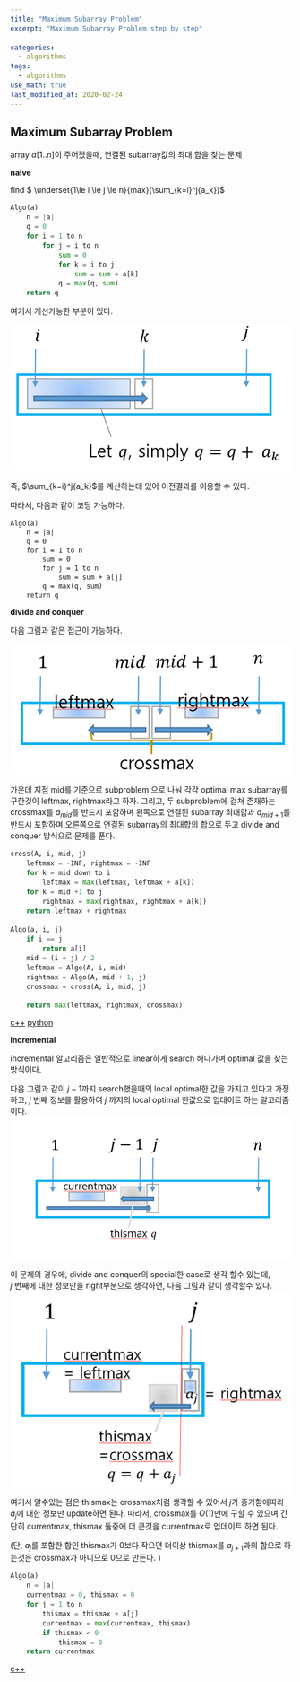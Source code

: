 ```yaml
---
title: "Maximum Subarray Problem"
excerpt: "Maximum Subarray Problem step by step"

categories:
  - algorithms
tags:
  - algorithms
use_math: true
last_modified_at: 2020-02-24
---
```


## Maximum Subarray Problem

array $a[1..n]$이 주어졌을때, 연결된 subarray값의 최대 합을 찾는 문제

**naive** 

find $ \underset{1\le i \le j \le n}{max}(\sum_{k=i}^j{a_k})$

```python
Algo(a)
    n = |a|
    q = 0
	for i = 1 to n 
    	for j = i to n 
        	sum = 0
            for k = i to j 
            	sum = sum + a[k]
            q = max(q, sum)
    return q
```



여기서 개선가능한 부분이 있다.

![](./images/maxsub1.PNG)

즉,  $\sum_{k=i}^j{a_k}$를 계산하는데 있어 이전결과를 이용할 수 있다.  

따라서, 다음과 같이 코딩 가능하다.

```
Algo(a)
	n = |a|
	q = 0
	for i = 1 to n 
		sum = 0
		for j = 1 to n 
			sum = sum + a[j]
        q = max(q, sum)
    return q
```



**divide and conquer**

다음 그림과 같은 접근이 가능하다. 

![](./images/maxsub2.PNG)

가운데 지점 mid를 기준으로 subproblem 으로 나눠 각각 optimal max subarray를 구한것이 leftmax, rightmax라고 하자. 그리고, 두 subproblem에 걸쳐 존재하는 crossmax를 $a_{mid}$를 반드시 포함하며 왼쪽으로 연결된 subarray 최대합과 $a_{mid+1}$를 반드시 포함하며 오른쪽으로 연결된 subarray의 최대합의 합으로 두고 divide and conquer 방식으로 문제를 푼다.

```python
cross(A, i, mid, j)
	leftmax = -INF, rightmax = -INF 
    for k = mid down to i
    	leftmax = max(leftmax, leftmax + a[k])
    for k = mid +1 to j 
    	rightmax = max(rightmax, rightmax + a[k])
	return leftmax + rightmax

Algo(a, i, j)
	if i == j 
    	return a[i]
    mid = (i + j) / 2
    leftmax = Algo(A, i, mid)
    rightmax = Algo(A, mid + 1, j)
    crossmax = cross(A, i, mid, j)
    
    return max(leftmax, rightmax, crossmax)
```



[c++](https://github.com/SUNGWOOKYOO/Algorithm/blob/master/src_Cplus/MaxSubarray.cpp) [python](https://github.com/SUNGWOOKYOO/Algorithm/blob/master/src_Python/sw_FindMaxArray.ipynb)



**incremental**

incremental 알고리즘은 일반적으로 linear하게 search 해나가며 optimal 값을 찾는 방식이다. 

다음 그림과 같이 $j-1$까지 search했을때의 local optimal한 값을 가지고 있다고 가정하고, $j$ 번째 정보를 활용하여 $j$ 까지의 local optimal 한값으로 업데이트 하는 알고리즘이다.
![](./images/maxsub3.PNG)

이 문제의 경우에, divide and conquer의 special한 case로 생각 할수 있는데,  
$j$ 번째에 대한 정보만을 right부분으로 생각하면, 다음 그림과 같이 생각할수 있다.
![](./images/maxsub4.PNG)
여기서 알수있는 점은 thismax는 crossmax처럼 생각할 수 있어서 $j$가 증가함에따라 $a_j$에 대한 정보만 update하면 된다. 따라서, crossmax를 $O(1)$만에 구할 수 있으며 간단히 currentmax, thismax 둘중에 더 큰것을 currentmax로 업데이트 하면 된다.

(단,  $a_j$를 포함한 합인 thismax가 0보다 작으면 더이상 thismax를 $a_{j+1}$과의 합으로 하는것은 crossmax가 아니므로 0으로 만든다. )

```python
Algo(a)
	n = |a|
	currentmax = 0, thismax = 0
	for j = 1 to n 
    	thismax = thismax + a[j]
        currentmax = max(currentmax, thismax)
		if thismax < 0
        	thismax = 0
    return currentmax
```



[c++](https://github.com/SUNGWOOKYOO/Algorithm/blob/master/src_Cplus/MaxSubarray2.cpp)


